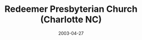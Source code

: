 ---
date: &id001 2003-04-27
end_date: null
location:
  address: 4824 Sharon Road
  city: Charlotte
  state: NC
minister:
- end: null
  name: Cliff Blair
  start: 2003-01-01
  type: Pastor
- end: 2014-01-01
  name: Joseph H. Fowler Jr.
  start: 2011-01-01
  type: Associate Pastor
- end: 2012-01-01
  name: George Knight
  start: 2004-01-01
  type: Teacher
ministers:
- Cliff Blair
- Joseph H. Fowler Jr.
- George Knight
name: Redeemer Presbyterian Church
names:
- end: 1986-09-17
  name: Puritan Reformed Orthodox Presbyterian Mission
  start: 1985-07-28
- end: null
  name: Redeemer Presbyterian Church
  start: 2003-04-27
origination_date: *id001
raw_data: "NORTH CAROLINA Charlotte\n\nPuritan Reformed Orthodox Presbyterian Mission\
  \  (July 28, 1985\u2013September 17, 1986)\nRedeemer Presbyterian Church  (April\
  \ 27, 2003\u2013 )\n(originally called Christ Presbyterian Church)\nMeeting at Reformed\
  \ Theological Seminary, 4824 Sharon Road\nPastor: Cliff Blair, 2003\u2013\nAssoc.\
  \ Pastor: Joseph H. Fowler Jr., 2011\u201314\nTeacher: George Knight, 2004\u2013\
  12"
received_from: null
states:
- NC
status:
  active: true
  end_date: null
  reason: null
  received_from: null
  withdrawal_to: null
title: Redeemer Presbyterian Church (Charlotte NC)
year_established:
- 2003

---
